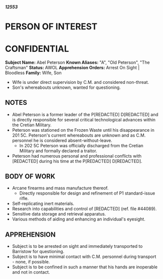 ##### 12553

# PERSON OF INTEREST

# CONFIDENTIAL

**Subject Name:** Abel Peterson
**Known Aliases:** "A", "Old Peterson", "The Craftsman"
**Status:** AWOL
**Apprehension Orders:** Arrest On Sight | Bloodless
**Family:** Wife, Son
- Wife is under direct supervision by C.M. and considered non-threat.
- Son's whereabouts unknown, wanted for questioning.

## NOTES
- Abel Peterson is a former leader of the P\[REDACTED] D\[REDACTED] and is directly responsible for several critical technological advances within the Cretian Military. 
- Peterson was stationed on the Frozen Waste until his disappearance in 201 5C. Peterson's current whereabouts are unknown and as C.M. personnel he is considered absent-without-leave. 
	- In 202 5C Peterson was officially discharged from the Cretian Military and formally declared a traitor. 
- Peterson had numerous personal and professional conflicts with \[REDACTED] during his time at the P\[REDACTED] D\[REDACTED]. 

## BODY OF WORK
- Arcane firearms and mass manufacture thereof.
	- Directly responsible for design and refinement of P1 standard-issue rifle.
- Self-replicating inert materials.
- Research into capabilities and control of \[REDACTED] (ref. file #44089).
- Sensitive data storage and retrieval apparatus.
- Various methods of aiding and enhancing an individual's eyesight.

## APPREHENSION
- Subject is to be arrested on sight and immediately transported to Barristow for questioning. 
- Subject is to have minimal contact with C.M. personnel during transport - none, if possible. 
- Subject is to be confined in such a manner that his hands are inoperable and not in contact. 





